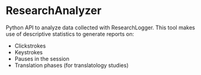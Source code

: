 # ResearchAnalyzer
Python API to analyze data collected with ResearchLogger. This tool makes use of descriptive statistics to generate reports on:

- Clickstrokes
- Keystrokes
- Pauses in the session
- Translation phases (for translatology studies)
